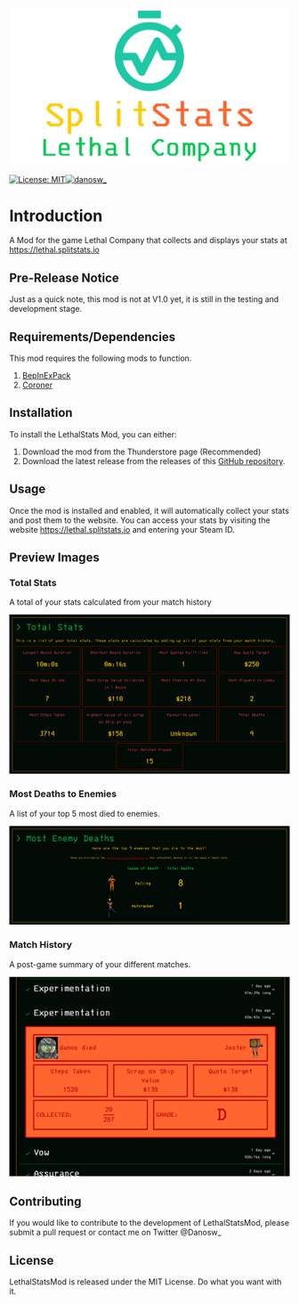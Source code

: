 ![headerimage](gitimages/headerimg.png)

[![License: MIT](https://img.shields.io/badge/License-MIT-yellow.svg)](https://opensource.org/licenses/MIT)<a href="https://twitter.com/danosw_"><img src="https://img.shields.io/twitter/follow/danosw_?logo=twitter&style=for-the-badge" alt="danosw_" /></a>


# Introduction
A Mod for the game Lethal Company that collects and displays your stats at https://lethal.splitstats.io

## Pre-Release Notice
Just as a quick note, this mod is not at V1.0 yet, it is still in the testing and development stage.

## Requirements/Dependencies
This mod requires the following mods to function.

1. [BepInExPack](https://thunderstore.io/c/lethal-company/p/BepInEx/BepInExPack/)
2. [Coroner](https://thunderstore.io/c/lethal-company/p/EliteMasterEric/Coroner/)


## Installation
To install the LethalStats Mod, you can either:

1. Download the mod from the Thunderstore page (Recommended)
2. Download the latest release from the releases of this [GitHub repository](https://github.com/danielmccluskey/LethalStatsMod/releases).


## Usage
Once the mod is installed and enabled, it will automatically collect your stats and post them to the website. You can access your stats by visiting the website https://lethal.splitstats.io and entering your Steam ID.


## Preview Images

### Total Stats
A total of your stats calculated from your match history

![Total Stats Preview](gitimages/totalstats.png)

### Most Deaths to Enemies
A list of your top 5 most died to enemies.

![Enemy Deaths Preview](gitimages/totalenemydeaths.png)

### Match History
A post-game summary of your different matches.

![Match History](gitimages/matchhistory.png)

## Contributing
If you would like to contribute to the development of LethalStatsMod, please submit a pull request or contact me on Twitter @Danosw_

## License
LethalStatsMod is released under the MIT License. Do what you want with it.


